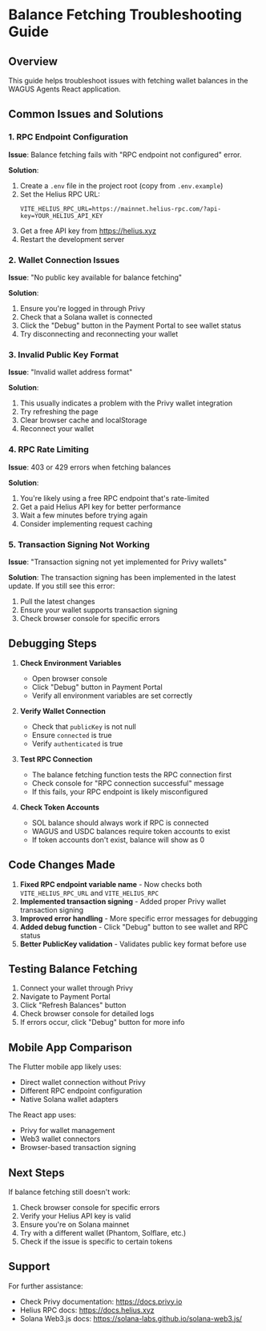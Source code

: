 # Balance Fetching Troubleshooting Guide

## Overview
This guide helps troubleshoot issues with fetching wallet balances in the WAGUS Agents React application.

## Common Issues and Solutions

### 1. RPC Endpoint Configuration

**Issue**: Balance fetching fails with "RPC endpoint not configured" error.

**Solution**:
1. Create a `.env` file in the project root (copy from `.env.example`)
2. Set the Helius RPC URL:
   ```
   VITE_HELIUS_RPC_URL=https://mainnet.helius-rpc.com/?api-key=YOUR_HELIUS_API_KEY
   ```
3. Get a free API key from https://helius.xyz
4. Restart the development server

### 2. Wallet Connection Issues

**Issue**: "No public key available for balance fetching"

**Solution**:
1. Ensure you're logged in through Privy
2. Check that a Solana wallet is connected
3. Click the "Debug" button in the Payment Portal to see wallet status
4. Try disconnecting and reconnecting your wallet

### 3. Invalid Public Key Format

**Issue**: "Invalid wallet address format"

**Solution**:
1. This usually indicates a problem with the Privy wallet integration
2. Try refreshing the page
3. Clear browser cache and localStorage
4. Reconnect your wallet

### 4. RPC Rate Limiting

**Issue**: 403 or 429 errors when fetching balances

**Solution**:
1. You're likely using a free RPC endpoint that's rate-limited
2. Get a paid Helius API key for better performance
3. Wait a few minutes before trying again
4. Consider implementing request caching

### 5. Transaction Signing Not Working

**Issue**: "Transaction signing not yet implemented for Privy wallets"

**Solution**:
The transaction signing has been implemented in the latest update. If you still see this error:
1. Pull the latest changes
2. Ensure your wallet supports transaction signing
3. Check browser console for specific errors

## Debugging Steps

1. **Check Environment Variables**
   - Open browser console
   - Click "Debug" button in Payment Portal
   - Verify all environment variables are set correctly

2. **Verify Wallet Connection**
   - Check that `publicKey` is not null
   - Ensure `connected` is true
   - Verify `authenticated` is true

3. **Test RPC Connection**
   - The balance fetching function tests the RPC connection first
   - Check console for "RPC connection successful" message
   - If this fails, your RPC endpoint is likely misconfigured

4. **Check Token Accounts**
   - SOL balance should always work if RPC is connected
   - WAGUS and USDC balances require token accounts to exist
   - If token accounts don't exist, balance will show as 0

## Code Changes Made

1. **Fixed RPC endpoint variable name** - Now checks both `VITE_HELIUS_RPC_URL` and `VITE_HELIUS_RPC`
2. **Implemented transaction signing** - Added proper Privy wallet transaction signing
3. **Improved error handling** - More specific error messages for debugging
4. **Added debug function** - Click "Debug" button to see wallet and RPC status
5. **Better PublicKey validation** - Validates public key format before use

## Testing Balance Fetching

1. Connect your wallet through Privy
2. Navigate to Payment Portal
3. Click "Refresh Balances" button
4. Check browser console for detailed logs
5. If errors occur, click "Debug" button for more info

## Mobile App Comparison

The Flutter mobile app likely uses:
- Direct wallet connection without Privy
- Different RPC endpoint configuration
- Native Solana wallet adapters

The React app uses:
- Privy for wallet management
- Web3 wallet connectors
- Browser-based transaction signing

## Next Steps

If balance fetching still doesn't work:
1. Check browser console for specific errors
2. Verify your Helius API key is valid
3. Ensure you're on Solana mainnet
4. Try with a different wallet (Phantom, Solflare, etc.)
5. Check if the issue is specific to certain tokens

## Support

For further assistance:
- Check Privy documentation: https://docs.privy.io
- Helius RPC docs: https://docs.helius.xyz
- Solana Web3.js docs: https://solana-labs.github.io/solana-web3.js/